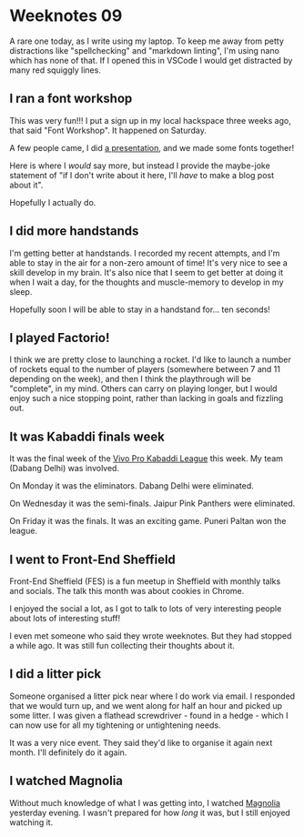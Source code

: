 # Weeknotes 09

A rare one today, as I write using my laptop. To keep me away from petty distractions like "spellchecking" and "markdown linting", I'm using nano which has none of that.
If I opened this in VSCode I would get distracted by many red squiggly lines.

## I ran a font workshop

This was very fun!!! I put a sign up in my local hackspace three weeks ago, that said "Font Workshop". It happened on Saturday.

A few people came, I did [a presentation](https://alifeee.co.uk/font-workshop/), and we made some fonts together!

Here is where I *would* say more, but instead I provide the maybe-joke statement of "if I don't write about it here, I'll *have* to make a blog post about it".

Hopefully I actually do.

## I did more handstands

I'm getting better at handstands. I recorded my recent attempts, and I'm able to stay in the air for a non-zero amount of time!
It's very nice to see a skill develop in my brain.
It's also nice that I seem to get better at doing it when I wait a day, for the thoughts and muscle-memory to develop in my sleep.

Hopefully soon I will be able to stay in a handstand for... ten seconds!

## I played Factorio!

I think we are pretty close to launching a rocket.
I'd like to launch a number of rockets equal to the number of players (somewhere between 7 and 11 depending on the week), and then I think the playthrough will be "complete", in my mind.
Others can carry on playing longer, but I would enjoy such a nice stopping point, rather than lacking in goals and fizzling out.

## It was Kabaddi finals week

It was the final week of the [Vivo Pro Kabaddi League](https://www.prokabaddi.com/) this week. My team (Dabang Delhi) was involved.

On Monday it was the eliminators. Dabang Delhi were eliminated.

On Wednesday it was the semi-finals. Jaipur Pink Panthers were eliminated.

On Friday it was the finals. It was an exciting game. Puneri Paltan won the league.

## I went to Front-End Sheffield

Front-End Sheffield (FES) is a fun meetup in Sheffield with monthly talks and socials.
The talk this month was about cookies in Chrome.

I enjoyed the social a lot, as I got to talk to lots of very interesting people about lots of interesting stuff!

I even met someone who said they wrote weeknotes.
But they had stopped a while ago.
It was still fun collecting their thoughts about it.

## I did a litter pick

Someone organised a litter pick near where I do work via email. I responded that we would turn up, and we went along for half an hour and picked up some litter.
I was given a flathead screwdriver - found in a hedge - which I can now use for all my tightening or untightening needs.

It was a very nice event. They said they'd like to organise it again next month. I'll definitely do it again.

## I watched Magnolia

Without much knowledge of what I was getting into, I watched [Magnolia](https://en.wikipedia.org/wiki/Magnolia_(film)) yesterday evening.
I wasn't prepared for how *long* it was, but I still enjoyed watching it.
